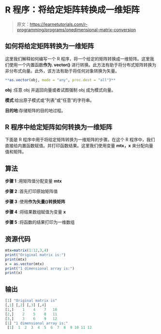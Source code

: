 # R 程序：将给定矩阵转换成一维矩阵

> 原文：<https://learnetutorials.com/r-programming/programs/onedimensional-matrix-conversion>

## 如何将给定矩阵转换为一维矩阵

这里我们解释如何编写一个 R 程序，将一个给定的矩阵转换成一维矩阵。这里我们使用一个内置函数**作为. vector()** 进行转换。此方法有助于将分布式矩阵转换为非分布式向量。此外，该方法有助于将任何对象转换为矢量。

```r
**as.vector(obj, mode = "any", proc.dest = "all")** 

```

**obj** :任意 obj 并返回向量或者试图强制 obj 成为模式向量。

**模式**:给出原子模式或“列表”或“任意”的字符串。

**目的地**:存储矩阵的目的地过程。

## R 程序中给定矩阵如何转换为一维矩阵

下面是 R 程序中用于将给定矩阵转换为一维矩阵的步骤。在这个 R 程序中，我们直接给内置函数赋值。并打印函数结果。这里我们使用变量 **mtx，x** 来分配向量值和矩阵。

## 算法

**步骤 1** :用矩阵值分配变量 **mtx**

**步骤 2** :首先打印原始矩阵值

**步骤 3** :使用**作为矢量()转换矩阵**

**步骤 4** :将结果数组赋值为变量 **x**

**步骤 5** :将函数的结果打印为一维数组

## 资源代码

```r
mtx=matrix(1:12,3,4)
print("Original matrix is:")
print(mtx)
x = as.vector(mtx)
print("1 dimensional array is:")
print(x) 

```

## 输出

```r
[1] "Original matrix is"
[,1] [,2] [,3] [,4]
[1,]    1    4    7   10
[2,]    2    5    8   11
[3,]    3    6    9   12
[1] "1 dimensional array is:"
 [1]  1  2  3  4  5  6  7  8  9 10 11 12 
```